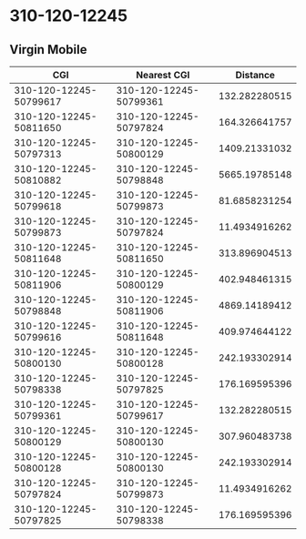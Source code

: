 # 310-120-12245
## Virgin Mobile


| CGI | Nearest CGI | Distance |
|-----|-------------|----------|
| 310-120-12245-50799617 | 310-120-12245-50799361 | 132.282280515 |
| 310-120-12245-50811650 | 310-120-12245-50797824 | 164.326641757 |
| 310-120-12245-50797313 | 310-120-12245-50800129 | 1409.21331032 |
| 310-120-12245-50810882 | 310-120-12245-50798848 | 5665.19785148 |
| 310-120-12245-50799618 | 310-120-12245-50799873 | 81.6858231254 |
| 310-120-12245-50799873 | 310-120-12245-50797824 | 11.4934916262 |
| 310-120-12245-50811648 | 310-120-12245-50811650 | 313.896904513 |
| 310-120-12245-50811906 | 310-120-12245-50800129 | 402.948461315 |
| 310-120-12245-50798848 | 310-120-12245-50811906 | 4869.14189412 |
| 310-120-12245-50799616 | 310-120-12245-50811648 | 409.974644122 |
| 310-120-12245-50800130 | 310-120-12245-50800128 | 242.193302914 |
| 310-120-12245-50798338 | 310-120-12245-50797825 | 176.169595396 |
| 310-120-12245-50799361 | 310-120-12245-50799617 | 132.282280515 |
| 310-120-12245-50800129 | 310-120-12245-50800130 | 307.960483738 |
| 310-120-12245-50800128 | 310-120-12245-50800130 | 242.193302914 |
| 310-120-12245-50797824 | 310-120-12245-50799873 | 11.4934916262 |
| 310-120-12245-50797825 | 310-120-12245-50798338 | 176.169595396 |
